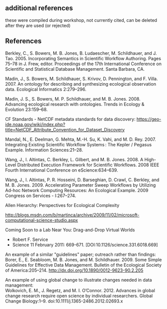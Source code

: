 ## additional references

these were compiled during workshop, not currently cited, can be deleted after they are used (or rejected)



References
-----------------

Berkley, C., S. Bowers, M. B. Jones, B. Ludaescher, M. Schildhauer, and J. Tao. 2005. Incorporating Semantics in Scientific Workflow Authoring. Pages 75–78 in J. Frew, editor. Proceedings of the 17th International Conference on Scientific and Statistical Database Management. Santa Barbara, CA.

Madin, J., S. Bowers, M. Schildhauer, S. Krivov, D. Pennington, and F. Villa. 2007. An ontology for describing and synthesizing ecological observation data. Ecological Informatics 2:279–296.

Madin, J. S., S. Bowers, M. P. Schildhauer, and M. B. Jones. 2008. Advancing ecological research with ontologies. Trends in Ecology & Evolution 23:159–68.


CF Standards - NetCDF metadata standards for data discovery: https://geo-ide.noaa.gov/wiki/index.php?title=NetCDF_Attribute_Convention_for_Dataset_Discovery

Mandal, N., E. Deelman, G. Mehta, M.-H. Su, K. Vahi, and M. D. Rey. 2007. Integrating Existing Scientific Workflow Systems : The Kepler / Pegasus Example. Information Sciences:21–28.

Wang, J., I. Altintas, C. Berkley, L. Gilbert, and M. B. Jones. 2008. A High-Level Distributed Execution Framework for Scientific Workflows. 2008 IEEE Fourth International Conference on eScience:634–639.

Wang, J., I. Altintas, P. R. Hosseini, D. Barseghian, D. Crawl, C. Berkley, and M. B. Jones. 2009. Accelerating Parameter Sweep Workflows by Utilizing Ad-hoc Network Computing Resources: An Ecological Example. 2009 Congress on Services - I:267–274.
  
Allen Hierarchy: Perspectives for Ecological Complexity 

http://blogs.msdn.com/b/martinca/archive/2009/11/02/microsoft-computational-science-studio.aspx

Coming Soon to a Lab Near You: Drag-and-Drop Virtual Worlds                   

   * Robert F. Service
   * Science 11 February 2011:  669-671. [DOI:10.1126/science.331.6018.669] 

An example of a similar "guidelines" paper; outreach rather than findings:  
Borer, E., E. Seabloom, M. B. Jones, and M. Schildhauer. 2009. Some Simple Guidelines for Effective Data Management. Bulletin of the Ecological Society of America:205–214.  http://dx.doi.org/10.1890/0012-9623-90.2.205

An example of using global change to illustrate changes needed in data management:  
Wolkovich, E. M., J. Regetz, and M. I. O’Connor. 2012. Advances in global change research require open science by individual researchers. Global Change Biology:1–9. doi:10.1111/j.1365-2486.2012.02693.x


  